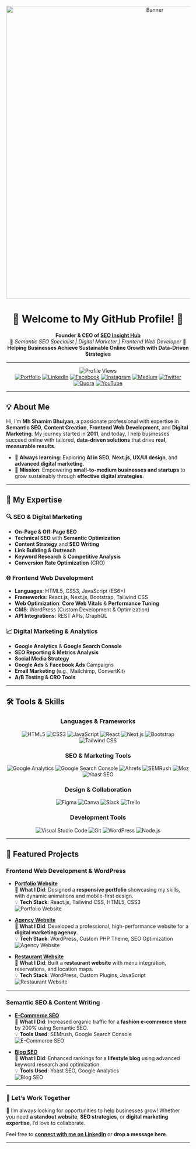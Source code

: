 <div align="center">
  <img src="https://i.postimg.cc/yxF8rjXG/shamim-bhuiyan.webp" alt="Banner" width="800"/>
</div>

<h1 align="center">🌟 Welcome to My GitHub Profile! 🌟</h1>

<p align="center">
  <b>Founder & CEO of <a href="https://your-website-link.com">SEO Insight Hub</a></b><br>
  🚀 <i>Semantic SEO Specialist | Digital Marketer | Frontend Web Developer</i> 🚀<br>
  <b>Helping Businesses Achieve Sustainable Online Growth with Data-Driven Strategies</b>
</p>

---

<div align="center">

![Profile Views](https://komarev.com/ghpvc/?username=your-github-username&color=blueviolet&style=flat-square)  
[![Portfolio](https://img.shields.io/badge/Visit-Portfolio-blue?style=for-the-badge&logo=google-chrome&logoColor=white)](https://your-portfolio-link.com)
[![LinkedIn](https://img.shields.io/badge/Connect-LinkedIn-blue?style=for-the-badge&logo=linkedin)](https://www.linkedin.com/in/your-linkedin-profile)
[![Facebook](https://img.shields.io/badge/Connect-Facebook-blue?style=for-the-badge&logo=facebook&logoColor=white)](https://www.facebook.com/your-facebook-profile)
[![Instagram](https://img.shields.io/badge/Follow-Insta-blue?style=for-the-badge&logo=instagram)](https://www.instagram.com/your-instagram-profile)
[![Medium](https://img.shields.io/badge/Read-Medium-orange?style=for-the-badge&logo=medium)](https://medium.com/@your-medium-profile)
[![Twitter](https://img.shields.io/badge/Follow-Twitter-lightblue?style=for-the-badge&logo=twitter&logoColor=white)](https://twitter.com/your-twitter-profile)
[![Quora](https://img.shields.io/badge/Connect-Quora-red?style=for-the-badge&logo=quora&logoColor=white)](https://www.quora.com/profile/your-quora-profile)
[![YouTube](https://img.shields.io/badge/Subscribe-YouTube-red?style=for-the-badge&logo=youtube&logoColor=white)](https://www.youtube.com/c/your-youtube-channel)

</div>

---

## 💡 About Me  

Hi, I’m **Mh Shamim Bhuiyan**, a passionate professional with expertise in **Semantic SEO**, **Content Creation**, **Frontend Web Development**, and **Digital Marketing**. My journey started in **2011**, and today, I help businesses succeed online with tailored, **data-driven solutions** that drive **real, measurable results**.

- 🌱 **Always learning**: Exploring **AI in SEO**, **Next.js**, **UX/UI design**, and **advanced digital marketing**.  
- 🎯 **Mission**: Empowering **small-to-medium businesses and startups** to grow sustainably through **effective digital strategies**.  

---

## 🚀 My Expertise  

### **🔍 SEO & Digital Marketing**  
- **On-Page & Off-Page SEO**  
- **Technical SEO** with **Semantic Optimization**  
- **Content Strategy** and **SEO Writing**  
- **Link Building & Outreach**  
- **Keyword Research** & **Competitive Analysis**  
- **Conversion Rate Optimization** (CRO)

### **🌐 Frontend Web Development**  
- **Languages**: HTML5, CSS3, JavaScript (ES6+)  
- **Frameworks**: React.js, Next.js, Bootstrap, Tailwind CSS  
- **Web Optimization**: **Core Web Vitals** & **Performance Tuning**  
- **CMS**: WordPress (Custom Development & Optimization)  
- **API Integrations**: REST APIs, GraphQL

### **📈 Digital Marketing & Analytics**  
- **Google Analytics** & **Google Search Console**  
- **SEO Reporting & Metrics Analysis**  
- **Social Media Strategy**  
- **Google Ads** & **Facebook Ads** Campaigns  
- **Email Marketing** (e.g., Mailchimp, ConvertKit)  
- **A/B Testing & CRO Tools**

---

## 🛠 Tools & Skills  

<div align="center">

### **Languages & Frameworks**  
![HTML5](https://img.shields.io/badge/-HTML5-E34F26?style=for-the-badge&logo=html5&logoColor=white)
![CSS3](https://img.shields.io/badge/-CSS3-1572B6?style=for-the-badge&logo=css3&logoColor=white)
![JavaScript](https://img.shields.io/badge/-JavaScript-F7DF1E?style=for-the-badge&logo=javascript&logoColor=black)
![React](https://img.shields.io/badge/-React-61DAFB?style=for-the-badge&logo=react&logoColor=black)
![Next.js](https://img.shields.io/badge/-Next.js-000000?style=for-the-badge&logo=nextdotjs&logoColor=white)
![Bootstrap](https://img.shields.io/badge/-Bootstrap-7952B3?style=for-the-badge&logo=bootstrap&logoColor=white)
![Tailwind CSS](https://img.shields.io/badge/-Tailwind_CSS-38B2AC?style=for-the-badge&logo=tailwind-css&logoColor=white)

### **SEO & Marketing Tools**  
![Google Analytics](https://img.shields.io/badge/-Google_Analytics-E37400?style=for-the-badge&logo=google-analytics&logoColor=white)
![Google Search Console](https://img.shields.io/badge/-Google_Search_Console-4285F4?style=for-the-badge&logo=google&logoColor=white)
![Ahrefs](https://img.shields.io/badge/-Ahrefs-2E5B9E?style=for-the-badge&logoColor=white)
![SEMRush](https://img.shields.io/badge/-SEMRush-FA9500?style=for-the-badge&logoColor=white)
![Moz](https://img.shields.io/badge/-Moz-2E3A87?style=for-the-badge&logo=moz&logoColor=white)
![Yoast SEO](https://img.shields.io/badge/-Yoast_SEO-FFB700?style=for-the-badge&logo=yoast&logoColor=white)

### **Design & Collaboration**  
![Figma](https://img.shields.io/badge/-Figma-F24E1E?style=for-the-badge&logo=figma&logoColor=white)
![Canva](https://img.shields.io/badge/-Canva-00C4CC?style=for-the-badge&logo=canva&logoColor=white)
![Slack](https://img.shields.io/badge/-Slack-4A154B?style=for-the-badge&logo=slack&logoColor=white)
![Trello](https://img.shields.io/badge/-Trello-0079D3?style=for-the-badge&logo=trello&logoColor=white)

### **Development Tools**  
![Visual Studio Code](https://img.shields.io/badge/-VS_Code-0078D4?style=for-the-badge&logo=visual-studio-code&logoColor=white)
![Git](https://img.shields.io/badge/-Git-F05032?style=for-the-badge&logo=git&logoColor=white)
![WordPress](https://img.shields.io/badge/-WordPress-21759B?style=for-the-badge&logo=wordpress&logoColor=white)
![Node.js](https://img.shields.io/badge/-Node.js-339933?style=for-the-badge&logo=node.js&logoColor=white)

</div>

---

## 🌟 Featured Projects  

### **Frontend Web Development & WordPress**  

- **[Portfolio Website](https://your-portfolio-link.com)**  
  🚀 **What I Did**: Designed a **responsive portfolio** showcasing my skills, with dynamic animations and mobile-first design.  
  💡 **Tech Stack**: React.js, Tailwind CSS, HTML5, CSS3  
  ![Portfolio Website](https://your-project-image-link.com/portfolio-website.jpg)

- **[Agency Website](https://agency-website-link.com)**  
  🚀 **What I Did**: Developed a professional, high-performance website for a **digital marketing agency**.  
  💡 **Tech Stack**: WordPress, Custom PHP Theme, SEO Optimization  
  ![Agency Website](https://your-project-image-link.com/agency-website.jpg)

- **[Restaurant Website](https://restaurant-website-link.com)**  
  🚀 **What I Did**: Built a **restaurant website** with menu integration, reservations, and location maps.  
  💡 **Tech Stack**: WordPress, Custom Plugins, JavaScript  
  ![Restaurant Website](https://your-project-image-link.com/restaurant-website.jpg)

---

### **Semantic SEO & Content Writing**  

- **[E-Commerce SEO](https://ecommerce-seo-project-link.com)**  
  🚀 **What I Did**: Increased organic traffic for a **fashion e-commerce store** by 200% using Semantic SEO.  
  💡 **Tools Used**: SEMrush, Google Search Console  
  ![E-Commerce SEO](https://your-project-image-link.com/ecommerce-seo.jpg)

- **[Blog SEO](https://blog-seo-project-link.com)**  
  🚀 **What I Did**: Enhanced rankings for a **lifestyle blog** using advanced keyword research and optimization.  
  💡 **Tools Used**: Yoast SEO, Google Analytics  
  ![Blog SEO](https://your-project-image-link.com/blog-seo.jpg)
---
### 🌟 Let’s Work Together  

👋 I’m always looking for opportunities to help businesses grow! Whether you need **a standout website**, **SEO strategies**, or **digital marketing expertise**, I’d love to collaborate.

Feel free to **[connect with me on LinkedIn](https://www.linkedin.com/in/your-linkedin-profile)** or **drop a message here**.

---
